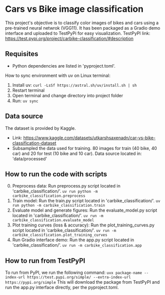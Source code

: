 # Cars vs Bike image classification
This project's objective is to classify color images of bikes and cars using a pre-trained neural netwrok (VGG11).
It has been packaged as a Gradio demo interface and uploaded to TestPyPi for easy visualization.
TestPyPI link: https://test.pypi.org/project/carbike-classification/#description

## Requisites
- Python dependencies are listed in 'pyproject.toml'.

How to sync environment with uv on Linux terminal:
1) Install uv: `curl -LsSf https://astral.sh/uv/install.sh | sh`
2) Restart terminal
3) Open terminal and change directory into project folder
4) Run: `uv sync`

## Data source
The dataset is provided by Kaggle.
- Link: https://www.kaggle.com/datasets/utkarshsaxenadn/car-vs-bike-classification-dataset
- Subsampled the data used for training. 80 images for train (40 bike, 40 car) and 20 for test (10 bike and 10 car). Data source located in: 'data/processed'

## How to run the code with scripts
0) Preprocess data: Run preprocess.py script located in 'carbike_classification/'. `uv run python -m carbike_classification.preprocess`
1) Train model: Run the train.py script located in 'carbike_classification/'. `uv run python -m carbike_classification.train`
2) Evaluate model and generate figures: Run the evaluate_model.py script located in 'carbike_classification/'. `uv run -m carbike_classification.evaluate_model`
3) Plot training curves (loss & accuracy): Run the plot_training_curves.py script located in 'carbike_classification/'. `uv run -m carbike_classification.plot_training_curves`
4) Run Gradio interface demo: Run the app.py script located in 'carbike_classification/'. `uv run -m carbike_classification.app`

## How to run from TestPyPI
To run from PyPI, we run the following command: `uvx package-name --index-url https://test.pypi.org/simple/ --extra-index-url https://pypi.org/simple`
This will download the package from TestPyPI and run the app.py interface directly, per the pyproject.toml.




